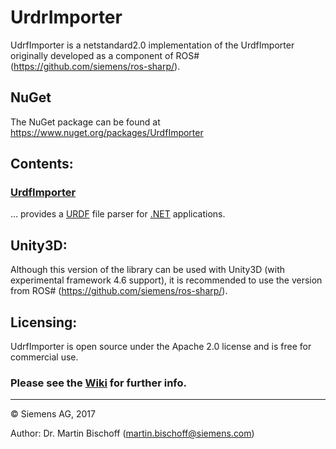 # UrdrImporter #
UdrfImporter is a netstandard2.0 implementation of the UrdfImporter originally developed as a component of ROS# (https://github.com/siemens/ros-sharp/).

## NuGet ##

The NuGet package can be found at https://www.nuget.org/packages/UrdfImporter

## Contents: ##

### [UrdfImporter](https://github.com/blommers/UrdfImporter/tree/master/UrdfImporter) ###
... provides a [URDF](http://wiki.ros.org/urdf) file parser for [.NET](https://www.microsoft.com/net) applications.

## Unity3D: ##
Although this version of the library can be used with Unity3D (with experimental framework 4.6 support), it is recommended to use the version from ROS# (https://github.com/siemens/ros-sharp/).

## Licensing: ##

UdrfImporter is open source under the Apache 2.0 license and is free for commercial use.

### Please see the [Wiki](https://github.com/siemens/ros-sharp/wiki) for further info. ###

---

© Siemens AG, 2017

Author: Dr. Martin Bischoff (martin.bischoff@siemens.com)
